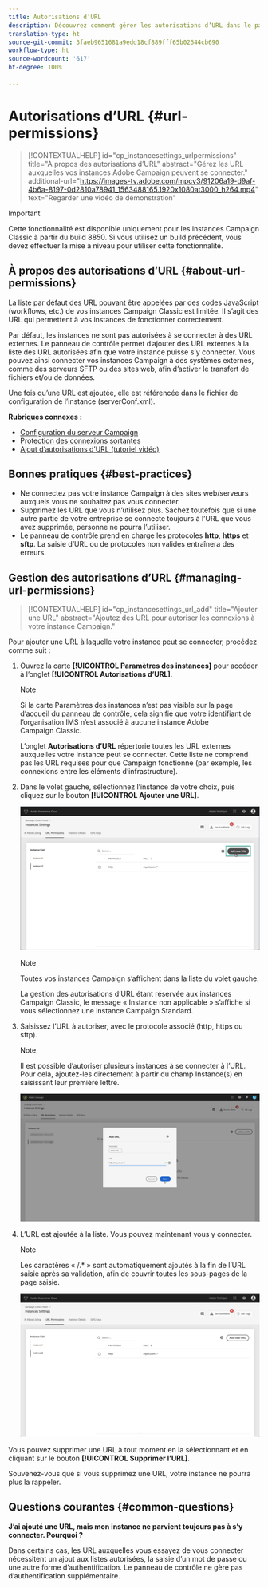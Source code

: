 ```yaml
---
title: Autorisations d’URL
description: Découvrez comment gérer les autorisations d’URL dans le panneau de contrôle
translation-type: ht
source-git-commit: 3faeb9651681a9edd18cf889fff65b02644cb690
workflow-type: ht
source-wordcount: '617'
ht-degree: 100%

---
```



# Autorisations d’URL {#url-permissions}

>[!CONTEXTUALHELP]
>id="cp_instancesettings_urlpermissions"
>title="À propos des autorisations d’URL"
>abstract="Gérez les URL auxquelles vos instances Adobe Campaign peuvent se connecter."
>additional-url="https://images-tv.adobe.com/mpcv3/91206a19-d9af-4b6a-8197-0d2810a78941_1563488165.1920x1080at3000_h264.mp4" text="Regarder une vidéo de démonstration"

>[!IMPORTANT]
>
>Cette fonctionnalité est disponible uniquement pour les instances Campaign Classic à partir du build 8850. Si vous utilisez un build précédent, vous devez effectuer la mise à niveau pour utiliser cette fonctionnalité.

## À propos des autorisations d’URL {#about-url-permissions}

La liste par défaut des URL pouvant être appelées par des codes JavaScript (workflows, etc.) de vos instances Campaign Classic est limitée. Il s’agit des URL qui permettent à vos instances de fonctionner correctement.

Par défaut, les instances ne sont pas autorisées à se connecter à des URL externes. Le panneau de contrôle permet d’ajouter des URL externes à la liste des URL autorisées afin que votre instance puisse s’y connecter. Vous pouvez ainsi connecter vos instances Campaign à des systèmes externes, comme des serveurs SFTP ou des sites web, afin d’activer le transfert de fichiers et/ou de données.

Une fois qu’une URL est ajoutée, elle est référencée dans le fichier de configuration de l’instance (serverConf.xml).

**Rubriques connexes :**

* [Configuration du serveur Campaign](https://docs.campaign.adobe.com/doc/AC/en/INS_Additional_configurations_Configuring_Campaign_server.html)
* [Protection des connexions sortantes](https://docs.campaign.adobe.com/doc/AC/en/INS_Additional_configurations_Configuring_Campaign_server.html#Outgoing_connection_protection)
* [Ajout d’autorisations d’URL (tutoriel vidéo)](https://docs.adobe.com/content/help/en/campaign-learn/campaign-classic-tutorials/administrating/control-panel-acc/adding-url-permissions.html)

## Bonnes pratiques {#best-practices}

* Ne connectez pas votre instance Campaign à des sites web/serveurs auxquels vous ne souhaitez pas vous connecter.
* Supprimez les URL que vous n’utilisez plus. Sachez toutefois que si une autre partie de votre entreprise se connecte toujours à l’URL que vous avez supprimée, personne ne pourra l’utiliser.
* Le panneau de contrôle prend en charge les protocoles **http**, **https** et **sftp**. La saisie d’URL ou de protocoles non valides entraînera des erreurs.

## Gestion des autorisations d’URL {#managing-url-permissions}

>[!CONTEXTUALHELP]
>id="cp_instancesettings_url_add"
>title="Ajouter une URL"
>abstract="Ajoutez des URL pour autoriser les connexions à votre instance Campaign."

Pour ajouter une URL à laquelle votre instance peut se connecter, procédez comme suit :

1. Ouvrez la carte **[!UICONTROL Paramètres des instances]** pour accéder à l’onglet **[!UICONTROL Autorisations d’URL]**.

   >[!NOTE]
   >
   >Si la carte Paramètres des instances n’est pas visible sur la page d’accueil du panneau de contrôle, cela signifie que votre identifiant de l’organisation IMS n’est associé à aucune instance Adobe Campaign Classic.
   >
   >L’onglet <b><span class="uicontrol">Autorisations d’URL</span></b> répertorie toutes les URL externes auxquelles votre instance peut se connecter. Cette liste ne comprend pas les URL requises pour que Campaign fonctionne (par exemple, les connexions entre les éléments d’infrastructure).

1. Dans le volet gauche, sélectionnez l’instance de votre choix, puis cliquez sur le bouton **[!UICONTROL Ajouter une URL]**.

   ![](assets/add_url1.png)

   >[!NOTE]
   >
   >Toutes vos instances Campaign s’affichent dans la liste du volet gauche.
   >
   >La gestion des autorisations d’URL étant réservée aux instances Campaign Classic, le message « Instance non applicable » s’affiche si vous sélectionnez une instance Campaign Standard.

1. Saisissez l’URL à autoriser, avec le protocole associé (http, https ou sftp).

   >[!NOTE]
   >
   >Il est possible d’autoriser plusieurs instances à se connecter à l’URL. Pour cela, ajoutez-les directement à partir du champ Instance(s) en saisissant leur première lettre.

   ![](assets/add_url2.png)

1. L’URL est ajoutée à la liste. Vous pouvez maintenant vous y connecter.

   >[!NOTE]
   >
   >Les caractères « /.* » sont automatiquement ajoutés à la fin de l’URL saisie après sa validation, afin de couvrir toutes les sous-pages de la page saisie.

   ![](assets/add_url_listnew.png)

Vous pouvez supprimer une URL à tout moment en la sélectionnant et en cliquant sur le bouton **[!UICONTROL Supprimer l’URL]**.

Souvenez-vous que si vous supprimez une URL, votre instance ne pourra plus la rappeler.

## Questions courantes {#common-questions}

**J’ai ajouté une URL, mais mon instance ne parvient toujours pas à s’y connecter. Pourquoi ?**

Dans certains cas, les URL auxquelles vous essayez de vous connecter nécessitent un ajout aux listes autorisées, la saisie d’un mot de passe ou une autre forme d’authentification. Le panneau de contrôle ne gère pas d’authentification supplémentaire.
